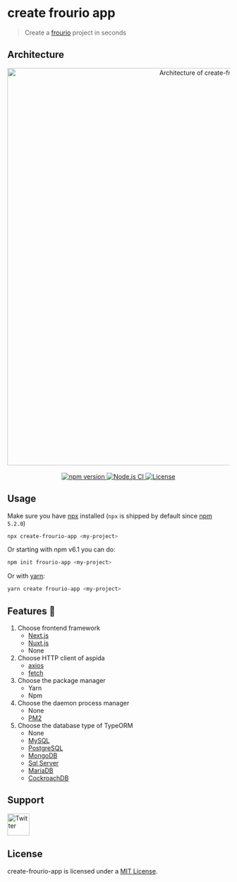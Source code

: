 # create frourio app

> Create a [frourio](https://github.com/frouriojs/frourio) project in seconds

## Architecture

<div align="center">
   <img src="https://frouriojs.github.io/frourio/assets/images/architecture.png" width="900" alt="Architecture of create-frourio-app" />
</div>
<br />
<div align="center">
  <a href="https://npmjs.com/package/create-frourio-app">
    <img src="https://img.shields.io/npm/v/create-frourio-app.svg?style=flat" alt="npm version" />
  </a>
  <a href="https://github.com/frouriojs/create-frourio-app/actions?query=branch%3Amaster++">
    <img src="https://github.com/frouriojs/create-frourio-app/workflows/Node.js%20CI/badge.svg?branch=master" alt="Node.js CI" />
  </a>
  <a href="https://github.com/frouriojs/create-frourio-app/blob/master/LICENSE">
    <img src="https://img.shields.io/npm/l/create-frourio-app" alt="License" />
  </a>
</div>

## Usage

Make sure you have [npx](https://www.npmjs.com/package/npx) installed (`npx` is shipped by default since [npm](https://www.npmjs.com/get-npm) `5.2.0`)

```bash
npx create-frourio-app <my-project>
```

Or starting with npm v6.1 you can do:

```bash
npm init frourio-app <my-project>
```

Or with [yarn](https://yarnpkg.com/en/):

```bash
yarn create frourio-app <my-project>
```

## Features :tada:

1. Choose frontend framework
   - [Next.js](https://nextjs.org/learn/excel/typescript)
   - [Nuxt.js](https://typescript.nuxtjs.org/)
   - None
1. Choose HTTP client of aspida
   - [axios](https://github.com/axios/axios)
   - [fetch](https://developer.mozilla.org/en-US/docs/Web/API/Fetch_API)
1. Choose the package manager
   - Yarn
   - Npm
1. Choose the daemon process manager
   - None
   - [PM2](https://pm2.keymetrics.io/)
1. Choose the database type of TypeORM
   - None
   - [MySQL](https://www.mysql.com/)
   - [PostgreSQL](https://www.postgresql.org/)
   - [MongoDB](https://www.mongodb.com/)
   - [Sql Server](https://www.microsoft.com/en-us/sql-server)
   - [MariaDB](https://mariadb.com/)
   - [CockroachDB](https://www.cockroachlabs.com/)

## Support

<a href="https://twitter.com/solufa2020">
  <img src="https://aspidajs.github.io/aspida/assets/images/twitter.svg" width="50" alt="Twitter" />
</a>

## License

create-frourio-app is licensed under a [MIT License](https://github.com/frouriojs/create-frourio-app/blob/master/LICENSE).
